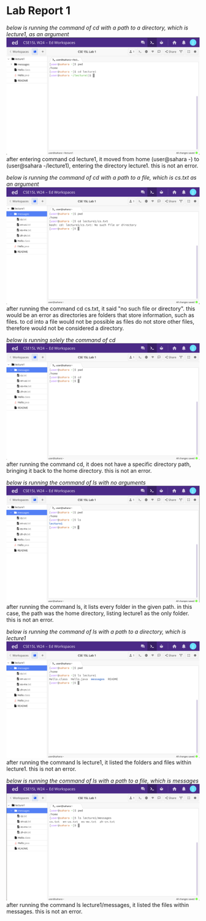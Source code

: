 # Lab Report 1
*below is running the command of cd with a path to a directory, which is lecture1, as an argument*
![Image](cddirectory.png)
after entering command cd lecture1, it moved from home (user@sahara -) to (user@sahara -/lecture1), entering the directory lecture1. this is not an error.

*below is running the command of cd with a path to a file, which is cs.txt as an argument*
![Image](cdfile.png)
after running the command cd cs.txt, it said "no such file or directory". this would be an error as directories are folders that store information, such as files. to cd into a file would not be possible as files do not store other files, therefore would not be considered a directory.

*below is running solely the command of cd*
![Image](solelycd.png)
after running the command cd, it does not have a specific directory path, bringing it back to the home directory. this is not an error.

*below is running the command of ls with no arguments*
![Image](solelyls.png)
after running the command ls, it lists every folder in the given path. in this case, the path was the home directory, listing lecture1 as the only folder. this is not an error.

*below is running the command of ls with a path to a directory, which is lecture1*
![Image](lsdirectory.png)
after running the command ls lecture1, it listed the folders and files within lecture1. this is not an error.

*below is running the command of ls with a path to a file, which is messages*
![Image](lsfile.png)
after running the command ls lecture1/messages, it listed the files within messages. this is not an error.
